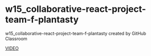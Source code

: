 # w15_collaborative-react-project-team-f-plantasty
w15_collaborative-react-project-team-f-plantasty created by GitHub Classroom



[VIDEO](https://vimeo.com/573594031/43b86ff6b6)

